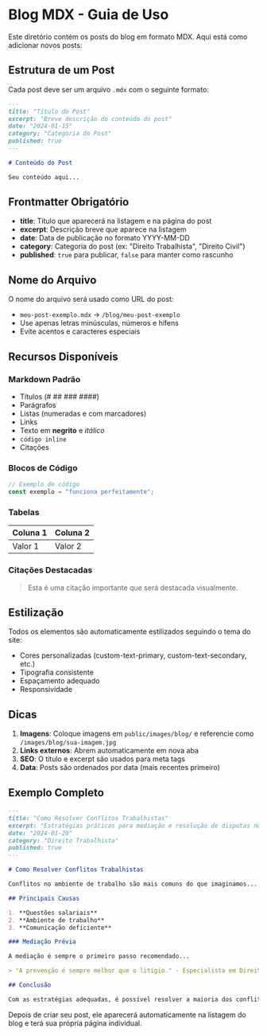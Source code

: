 # Blog MDX - Guia de Uso

Este diretório contém os posts do blog em formato MDX. Aqui está como adicionar novos posts:

## Estrutura de um Post

Cada post deve ser um arquivo `.mdx` com o seguinte formato:

```markdown
---
title: "Título do Post"
excerpt: "Breve descrição do conteúdo do post"
date: "2024-01-15"
category: "Categoria do Post"
published: true
---

# Conteúdo do Post

Seu conteúdo aqui...
```

## Frontmatter Obrigatório

- **title**: Título que aparecerá na listagem e na página do post
- **excerpt**: Descrição breve que aparece na listagem
- **date**: Data de publicação no formato YYYY-MM-DD
- **category**: Categoria do post (ex: "Direito Trabalhista", "Direito Civil")
- **published**: `true` para publicar, `false` para manter como rascunho

## Nome do Arquivo

O nome do arquivo será usado como URL do post:
- `meu-post-exemplo.mdx` → `/blog/meu-post-exemplo`
- Use apenas letras minúsculas, números e hífens
- Evite acentos e caracteres especiais

## Recursos Disponíveis

### Markdown Padrão
- Títulos (# ## ### ####)
- Parágrafos
- Listas (numeradas e com marcadores)
- Links
- Texto em **negrito** e *itálico*
- `código inline`
- Citações

### Blocos de Código
```javascript
// Exemplo de código
const exemplo = "funciona perfeitamente";
```

### Tabelas
| Coluna 1 | Coluna 2 |
|----------|----------|
| Valor 1  | Valor 2  |

### Citações Destacadas
> Esta é uma citação importante que será destacada visualmente.

## Estilização

Todos os elementos são automaticamente estilizados seguindo o tema do site:
- Cores personalizadas (custom-text-primary, custom-text-secondary, etc.)
- Tipografia consistente
- Espaçamento adequado
- Responsividade

## Dicas

1. **Imagens**: Coloque imagens em `public/images/blog/` e referencie como `/images/blog/sua-imagem.jpg`
2. **Links externos**: Abrem automaticamente em nova aba
3. **SEO**: O título e excerpt são usados para meta tags
4. **Data**: Posts são ordenados por data (mais recentes primeiro)

## Exemplo Completo

```markdown
---
title: "Como Resolver Conflitos Trabalhistas"
excerpt: "Estratégias práticas para mediação e resolução de disputas no ambiente de trabalho."
date: "2024-01-20"
category: "Direito Trabalhista"
published: true
---

# Como Resolver Conflitos Trabalhistas

Conflitos no ambiente de trabalho são mais comuns do que imaginamos...

## Principais Causas

1. **Questões salariais**
2. **Ambiente de trabalho**  
3. **Comunicação deficiente**

### Mediação Prévia

A mediação é sempre o primeiro passo recomendado...

> "A prevenção é sempre melhor que o litígio." - Especialista em Direito Trabalhista

## Conclusão

Com as estratégias adequadas, é possível resolver a maioria dos conflitos...
```

Depois de criar seu post, ele aparecerá automaticamente na listagem do blog e terá sua própria página individual.